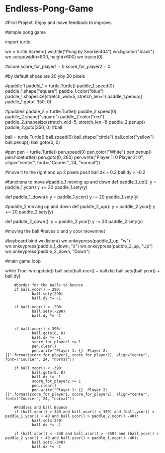 # Endless-Pong-Game
#First Project. Enjoy and leave feedback to improve.

#simple pong game

import turtle

wn = turtle.Screen()
wn.title("Pong by Snorkel404")
wn.bgcolor("black")
wn.setup(width=800, height=600)
wn.tracer(0)

#score
score_for_player1 = 0
score_for_player2 = 0


#by default shpes are 20 yby 20 pixels

#paddle 1
paddle_1 = turtle.Turtle()
paddle_1.speed(0)
paddle_1.shape("square")
paddle_1.color("blue")
paddle_1.shapesize(stretch_wid=5, stretch_len=1)
paddle_1.penup()
paddle_1.goto(-350, 0)

#paddle2
paddle_2 = turtle.Turtle()
paddle_2.speed(0)
paddle_2.shape("square")
paddle_2.color("red")
paddle_2.shapesize(stretch_wid=5, stretch_len=1)
paddle_2.penup()
paddle_2.goto(350, 0)
#ball

ball = turtle.Turtle()
ball.speed(0)
ball.shape("circle")
ball.color("yellow")
ball.penup()
ball.goto(0, 0)

#pen
pen = turtle.Turtle()
pen.speed(0)
pen.color("White")
pen.penup()
pen.hideturtle()
pen.goto(0, 260)
pen.write("Player 1: 0 Player 2: 0", align="center", font=("Courier", 24, "normal"))


#move it to the right and up 2 pixels posit
ball.dx = 0.2
ball.dy = -0.2

#functions to move
#paddle_1 moving up and down
def paddle_1_up():
        y = paddle_1.ycor()
        y += 20
        paddle_1.sety(y)

def paddle_1_down():
        y = paddle_1.ycor()
        y -= 20
        paddle_1.sety(y)

#paddle_2 moving up and down
def paddle_2_up():
        y = paddle_2.ycor()
        y += 20
        paddle_2.sety(y)

def paddle_2_down():
        y = paddle_2.ycor()
        y -= 20
        paddle_2.sety(y)

#moving the ball
#havea x and y coor movemnet



#keyboard bind
wn.listen()
wn.onkeypress(paddle_1_up, "w")
wn.onkeypress(paddle_1_down, "s")
wn.onkeypress(paddle_2_up, "Up")
wn.onkeypress(paddle_2_down, "Down")

#main game loop

while True:
        wn.update()
        ball.setx(ball.xcor() + ball.dx)
        ball.sety(ball.ycor() + ball.dy)

        #border for the balls to bounce
        if ball.ycor() > 290:
                ball.sety(290)
                ball.dy *= -1

        if ball.ycor() < -290:
                ball.sety(-290)
                ball.dy *= -1


        if ball.xcor() > 390:
                ball.goto(0, 0)
                ball.dx *= -1
                score_for_player1 += 1
                pen.clear()
                pen.write("Player 1: {}  Player 2: {}".format(score_for_player1, score_for_player2), align="center", font=("Courier", 24, "normal"))

        if ball.xcor() < -390:
                ball.goto(0, 0)
                ball.dx *= -1
                score_for_player2 += 1
                pen.clear()
                pen.write("Player 1: {}  Player 2: {}".format(score_for_player1, score_for_player2), align="center", font=("Courier", 24, "normal"))

        #Paddles and ball Bounce
        if (ball.xcor() > 340 and ball.xcor() < 350) and (ball.ycor() < paddle_1.ycor() + 40 and ball.ycor() > paddle_2.ycor() -40):
                ball.setx(340)
                ball.dx *= -1

        if (ball.xcor() < -340 and ball.xcor() > -350) and (ball.ycor() < paddle_2.ycor() + 40 and ball.ycor() > paddle_1.ycor() -40):
                ball.setx(-340)
                ball.dx *= -1
